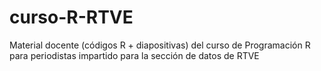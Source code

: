 # curso-R-RTVE
Material docente (códigos R + diapositivas) del curso de Programación R para periodistas impartido para la sección de datos de RTVE
